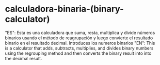# calculadora-binaria-(binary-calculator)
"ES": Esta es una calculadora que suma, resta, multiplica y divide números binarios usando el método de reagrupación y luego convierte el resultado binario en el resultado decimal.
Introduces los numeros binarios
"EN": This is a calculator that adds, subtracts, multiplies, and divides binary numbers using the regrouping method and then converts the binary result into into the decimal result.
